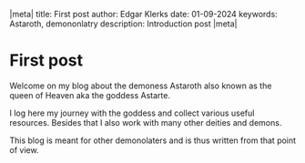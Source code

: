 |meta|
    title: First post
    author: Edgar Klerks
    date: 01-09-2024
    keywords: Astaroth, demononlatry
    description: Introduction post
|meta|

# First post
Welcome on my blog about the demoness Astaroth also known as the queen of Heaven aka the goddess Astarte. 

I log here my journey with the goddess and collect various useful resources. Besides that I also work 
with many other deities and demons. 

This blog is meant for other demonolaters and is thus written from that point of view.

